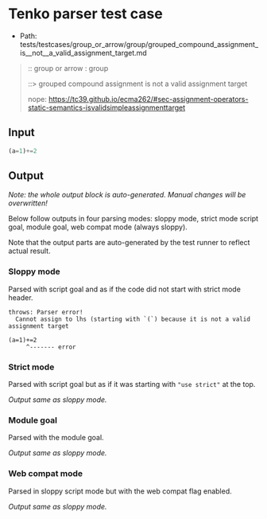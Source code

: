 # Tenko parser test case

- Path: tests/testcases/group_or_arrow/group/grouped_compound_assignment_is__not__a_valid_assignment_target.md

> :: group or arrow : group
>
> ::> grouped compound assignment is not a valid assignment target
>
> nope: https://tc39.github.io/ecma262/#sec-assignment-operators-static-semantics-isvalidsimpleassignmenttarget

## Input

`````js
(a=1)+=2
`````

## Output

_Note: the whole output block is auto-generated. Manual changes will be overwritten!_

Below follow outputs in four parsing modes: sloppy mode, strict mode script goal, module goal, web compat mode (always sloppy).

Note that the output parts are auto-generated by the test runner to reflect actual result.

### Sloppy mode

Parsed with script goal and as if the code did not start with strict mode header.

`````
throws: Parser error!
  Cannot assign to lhs (starting with `(`) because it is not a valid assignment target

(a=1)+=2
     ^------- error
`````

### Strict mode

Parsed with script goal but as if it was starting with `"use strict"` at the top.

_Output same as sloppy mode._

### Module goal

Parsed with the module goal.

_Output same as sloppy mode._

### Web compat mode

Parsed in sloppy script mode but with the web compat flag enabled.

_Output same as sloppy mode._
